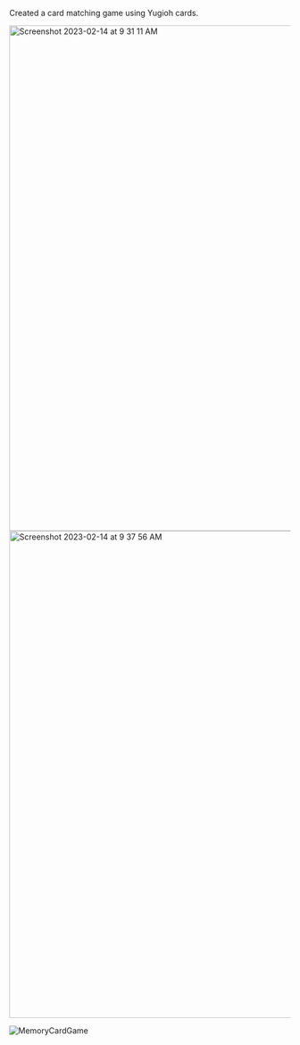 Created a card matching game using Yugioh cards.

<img width="904" alt="Screenshot 2023-02-14 at 9 31 11 AM" src="https://user-images.githubusercontent.com/79121097/218814621-06238e92-5889-4e67-9624-4cc8c99c8ba7.png">
<img width="871" alt="Screenshot 2023-02-14 at 9 37 56 AM" src="https://user-images.githubusercontent.com/79121097/218814899-0d2ad840-9c7d-40d0-8fb8-a97d0b0af7d7.png">

![MemoryCardGame](https://user-images.githubusercontent.com/79121097/220410854-0d8dad06-8c5e-4f7e-adf3-1d99814c673b.gif)

